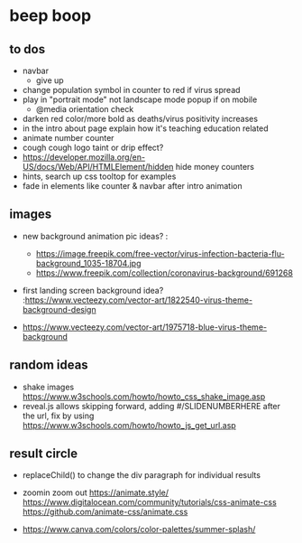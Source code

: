 # beep boop
## to dos
- navbar
	- give up
- change population symbol in counter to red if virus spread
- play in "portrait mode" not landscape mode popup if on mobile
	- @media orientation check
- darken red color/more bold as deaths/virus positivity increases
- in the intro about page explain how it's teaching education related
- animate number counter
- cough cough logo taint or drip effect?
- https://developer.mozilla.org/en-US/docs/Web/API/HTMLElement/hidden hide money counters
- hints, search up css tooltop for examples
- fade in elements like counter & navbar after intro animation

## images 
- new background animation pic ideas? :
	- https://image.freepik.com/free-vector/virus-infection-bacteria-flu-background_1035-18704.jpg
	- https://www.freepik.com/collection/coronavirus-background/691268
	
- first landing screen background idea? :https://www.vecteezy.com/vector-art/1822540-virus-theme-background-design
- https://www.vecteezy.com/vector-art/1975718-blue-virus-theme-background

## random ideas
- shake images https://www.w3schools.com/howto/howto_css_shake_image.asp
- reveal.js allows skipping forward, adding #/SLIDENUMBERHERE after the url, fix by using https://www.w3schools.com/howto/howto_js_get_url.asp

## result circle
- replaceChild() to change the div paragraph for individual results



- zoomin zoom out https://animate.style/ https://www.digitalocean.com/community/tutorials/css-animate-css https://github.com/animate-css/animate.css
- https://www.canva.com/colors/color-palettes/summer-splash/